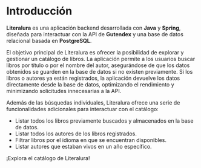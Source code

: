 # Introducción
**Literalura** es una aplicación backend desarrollada con **Java** y **Spring**, diseñada para interactuar con la API de **Gutendex** y una base de datos relacional basada en **PostgreSQL**.

El objetivo principal de Literalura es ofrecer la posibilidad de explorar y gestionar un catálogo de libros. La aplicación permite a los usuarios buscar libros por título o por el nombre del autor, asegurándose de que los datos obtenidos se guarden en la base de datos si no existen previamente. Si los libros o autores ya están registrados, la aplicación devuelve los datos directamente desde la base de datos, optimizando el rendimiento y minimizando solicitudes innecesarias a la API.

Además de las búsquedas individuales, Literalura ofrece una serie de funcionalidades adicionales para interactuar con el catálogo:

- Listar todos los libros previamente buscados y almacenados en la base de datos.
- Listar todos los autores de los libros registrados.
- Filtrar libros por el idioma en que se encuentran disponibles.
- Listar autores que estaban vivos en un año específico.

¡Explora el catálogo de Literalura!